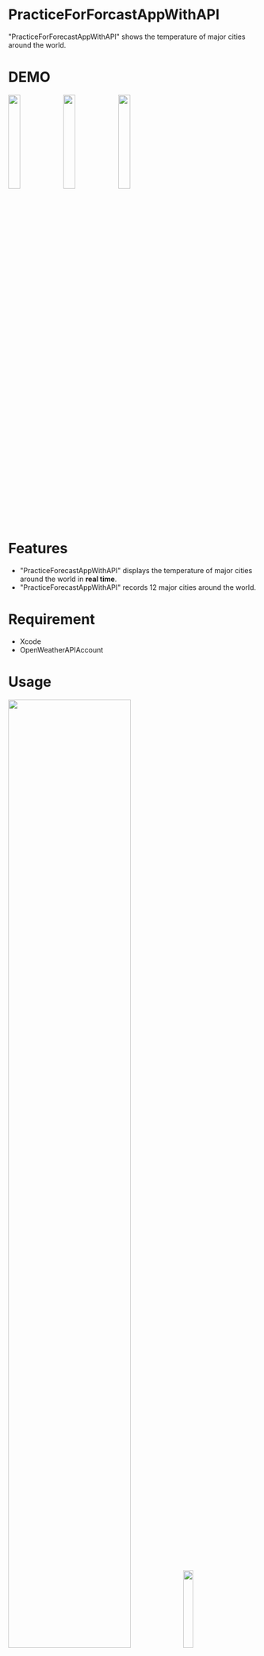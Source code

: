# PracticeForForcastAppWithAPI
  
"PracticeForForecastAppWithAPI" shows the temperature of major cities around the world.
 
# DEMO

<img src="https://user-images.githubusercontent.com/73284586/123386183-56701800-d5d1-11eb-8235-c30ad87a70f1.png" width=22%><img src="https://user-images.githubusercontent.com/73284586/123385954-19a42100-d5d1-11eb-8502-60a74143be50.png" width=22%><img src="https://user-images.githubusercontent.com/73284586/123386661-dd24f500-d5d1-11eb-9b81-90668bfe1fc2.png" width=22%>
 
# Features
 
- "PracticeForecastAppWithAPI" displays the temperature of major cities around the world in **real time**.
-  "PracticeForecastAppWithAPI" records 12 major cities around the world.
 
# Requirement
 
- Xcode
- OpenWeatherAPIAccount
  
# Usage

<img src="https://user-images.githubusercontent.com/73284586/123390051-79043000-d5d5-11eb-92c9-a4646c51f9e4.png" width=70%><img src="https://user-images.githubusercontent.com/73284586/123390651-1a8b8180-d5d6-11eb-8fd6-898a7292ae04.png" width=20%>
 
- You can select and view the temperature of the city you want to know about.
- If the city selection screen does not appear, try changing the default location by selecting the schema in the Product tab of Xcode.

# Note
 
- This product is just for API practice.
- I will continue to improve it and make it more practical by improving and adding both design and functionality.
 
 
# Author
 
* Kai Tanobe
* Hosei University
* kai.tanobe.7h@stu.hosei.ac.jp
 

